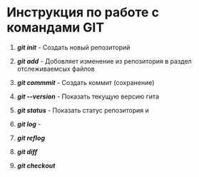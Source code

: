# Инструкция по работе с командами GIT

1. _**git init**_ - Создать новый репозиторий

2. _**git add**_ - Добовляет изменение из репозитория в раздел отслеживаемсых файлов

3. _**git commmit**_ - Создать коммит (сохранение)

4. _**git --version**_ - Показать текущую версию гита

5. _**git status**_ - Показать статус репозитория и 

6. _**git log**_ -

7. _**git reflog**_

8. _**git diff**_

9. _**git checkout**_

